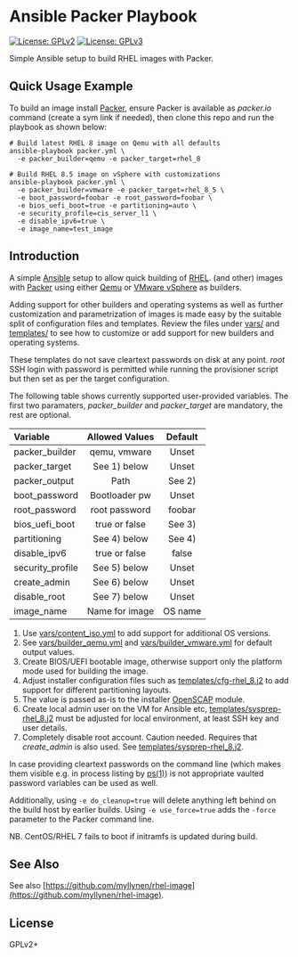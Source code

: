 # Ansible Packer Playbook

[![License: GPLv2](https://img.shields.io/badge/license-GPLv2-brightgreen.svg)](https://www.gnu.org/licenses/old-licenses/gpl-2.0.en.html)
[![License: GPLv3](https://img.shields.io/badge/license-GPLv3-brightgreen.svg)](https://www.gnu.org/licenses/gpl-3.0)

Simple Ansible setup to build RHEL images with Packer.

## Quick Usage Example

To build an image install [Packer](https://www.packer.io/), ensure
Packer is available as _packer.io_ command (create a sym link if
needed), then clone this repo and run the playbook as shown below:

```
# Build latest RHEL 8 image on Qemu with all defaults
ansible-playbook packer.yml \
  -e packer_builder=qemu -e packer_target=rhel_8

# Build RHEL 8.5 image on vSphere with customizations
ansible-playbook packer.yml \
  -e packer_builder=vmware -e packer_target=rhel_8_5 \
  -e boot_password=foobar -e root_password=foobar \
  -e bios_uefi_boot=true -e partitioning=auto \
  -e security_profile=cis_server_l1 \
  -e disable_ipv6=true \
  -e image_name=test_image
```

## Introduction

A simple [Ansible](https://www.ansible.com/) setup to allow quick
building of
[RHEL](https://www.redhat.com/en/technologies/linux-platforms/enterprise-linux).
(and other) images with [Packer](https://www.packer.io/) using either
[Qemu](https://www.packer.io/docs/builders/qemu) or
[VMware vSphere](https://www.packer.io/docs/builders/vsphere/vsphere-iso)
as builders.

Adding support for other builders and operating systems as well as
further customization and parametrization of images is made easy by the
suitable split of configuration files and templates. Review the files
under [vars/](vars/) and [templates/](templates/) to see how to
customize or add support for new builders and operating systems.

These templates do not save cleartext passwords on disk at any point.
_root_ SSH login with password is permitted while running the
provisioner script but then set as per the target configuration.

The following table shows currently supported user-provided variables.
The first two paramaters, _packer\_builder_ and _packer\_target_ are
mandatory, the rest are optional.

| Variable         |  Allowed Values  |  Default  |
|:-----------------|:----------------:|:---------:|
| packer_builder   |  qemu, vmware    |   Unset   |
| packer_target    |  See 1) below    |   Unset   |
| packer_output    |      Path        |   See 2)  |
| boot_password    |  Bootloader pw   |   Unset   |
| root_password    |  root password   |   foobar  |
| bios_uefi\_boot  |  true or false   |   See 3)  |
| partitioning     |  See 4) below    |   See 4)  |
| disable_ipv6     |  true or false   |   false   |
| security_profile |  See 5) below    |   Unset   |
| create_admin     |  See 6) below    |   Unset   |
| disable_root     |  See 7) below    |   Unset   |
| image_name       |  Name for image  |  OS name  |

1. Use [vars/content_iso.yml](vars/content_iso.yml) to add support
   for additional OS versions.
2. See [vars/builder_qemu.yml](vars/builder_qemu.yml) and
   [vars/builder_vmware.yml](vars/builder_vmware.yml) for default
   output values.
3. Create BIOS/UEFI bootable image, otherwise support only the
   platform mode used for building the image.
4. Adjust installer configuration files such as
   [templates/cfg-rhel_8.j2](templates/cfg-rhel_8.j2)
   to add support for different partitioning layouts.
5. The value is passed as-is to the installer
   [OpenSCAP](https://www.open-scap.org/) module.
6. Create local admin user on the VM for Ansible etc,
   [templates/sysprep-rhel_8.j2](templates/sysprep-rhel_8.j2) must be
   adjusted for local environment, at least SSH key and user details.
7. Completely disable root account. Caution needed. Requires that
   _create\_admin_ is also used. See
   [templates/sysprep-rhel_8.j2](templates/sysprep-rhel_8.j2).

In case providing cleartext passwords on the command line (which makes
them visible e.g. in process listing by
[ps(1)](https://man7.org/linux/man-pages/man1/ps.1.html))
is not appropriate vaulted password variables can be used as well.

Additionally, using `-e do_cleanup=true` will delete anything left
behind on the build host by earlier builds. Using `-e use_force=true`
adds the `-force` parameter to the Packer command line.

NB. CentOS/RHEL 7 fails to boot if initramfs is updated during build.

## See Also

See also
[https://github.com/myllynen/rhel-image](https://github.com/myllynen/rhel-image).

## License

GPLv2+
